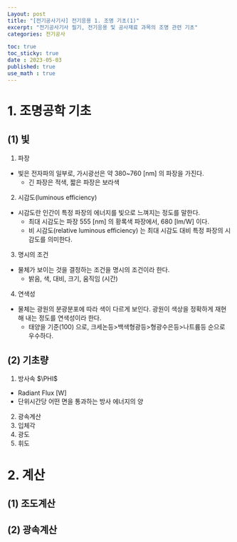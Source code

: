 ```yaml
---
Layout: post
title: "[전기공사기사] 전기응용 1. 조명 기초(1)"
excerpt: "전기공사기사 필기, 전기응용 및 공사재료 과목의 조명 관련 기초"
categories: 전기공사

toc: true
toc_sticky: true
date : 2023-05-03
published: true
use_math : true
---
```



# 1. 조명공학 기초

## (1) 빛

1. 파장
- 빛은 전자파의 일부로, 가시광선은 약 380~760 [nm] 의 파장을 가진다.
  - 긴 파장은 적색, 짧은 파장은 보라색
2. 시감도(luminous efficiency)
- 시감도란 인간이 특정 파장의 에너지를 빛으로 느껴지는 정도를 말한다.
  - 최대 시감도는 파장 555 [nm] 의 황록색 파장에서, 680 [lm/W] 이다.
  - 비 시감도(relative luminous efficiency) 는 최대 시감도 대비 특정 파장의 시감도를 의미한다.
3. 명시의 조건
- 물체가 보이는 것을 결정하는 조건을 명시의 조건이라 한다.
  - 밝음, 색, 대비, 크기, 움직임 (시간)
4. 연색성
- 물체는 광원의 분광분포에 따라 색이 다르게 보인다. 광원이 색상을 정확하게 재현해 내는 정도를 연색성이라 한다.
  - 태양을 기준(100) 으로, 크세논등&gt;백색형광등&gt;형광수은등&gt;나트륨등 순으로 우수하다.
  
## (2) 기초량

1. 방사속 $\PHI$
- Radiant Flux [W]
- 단위시간당 어떤 면을 통과하는 방사 에너지의 양

2. 광속계산
3. 입체각
4. 광도
5. 휘도
# 2. 계산

## (1) 조도계산

## (2) 광속계산
